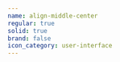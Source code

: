 ```yaml
---
name: align-middle-center
regular: true
solid: true
brand: false
icon_category: user-interface
---
```

